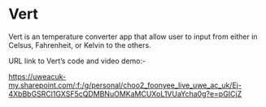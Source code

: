 # Vert
Vert is an temperature converter app that allow user to input from either in Celsus, Fahrenheit, or Kelvin to the others.

URL link to Vert’s code and video demo:-

https://uweacuk-my.sharepoint.com/:f:/g/personal/choo2_foonyee_live_uwe_ac_uk/Ej-4XbBbGSRCl1GXSF5cQDMBNuOMKaMCUXoL1VUaYcha0g?e=pGICjZ

